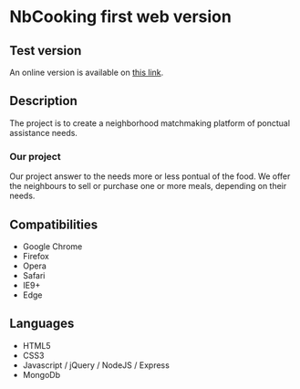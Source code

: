 # NbCooking first web version

## Test version
An online version is available on [this link](http://nbcooking.noip.me).

## Description
The project is to create a neighborhood matchmaking platform of ponctual assistance needs.
### Our project
Our project answer to the needs more or less pontual of the food.
We offer the neighbours to sell or purchase one or more meals, depending on their needs.

## Compatibilities
- Google Chrome
- Firefox
- Opera
- Safari
- IE9+
- Edge

## Languages
- HTML5
- CSS3
- Javascript / jQuery / NodeJS / Express
- MongoDb